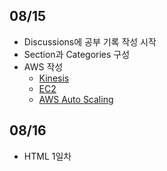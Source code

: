 ## 08/15
- Discussions에 공부 기록 작성 시작
- Section과 Categories 구성
- AWS 작성
  - [Kinesis](https://github.com/seonae-j/TIL/discussions/4)
  - [EC2](https://github.com/seonae-j/TIL/discussions/2)
  - [AWS Auto Scaling](https://github.com/seonae-j/TIL/discussions/3)

## 08/16
- HTML 1일차
